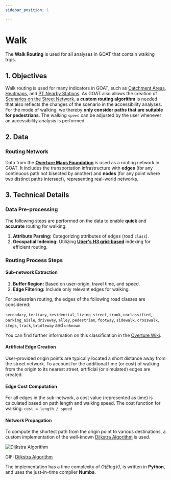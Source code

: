 ```yaml
---
sidebar_position: 1
 
---
```

 
# Walk
 
The **Walk Routing** is used for all analyses in GOAT that contain walking trips. 

 
## 1. Objectives

Walk routing is used for many indicators in GOAT, such as [Catchment Areas](../toolbox/accessibility_indicators/catchments "Visit Docs on Catchment Areas"), [Heatmaps](../toolbox/accessibility_indicators/connectivity "Visit Docs on Heatmaps"), and [PT Nearby Stations](../toolbox/accessibility_indicators/nearby_stations "Visit Docs on PT Nearby Stations"). As GOAT also allows the creation of [Scenarios on the Street Network](../scenarios#4-street-network---edges), a **custom routing algorithm** is needed that also reflects the changes of the scenario in the accessibility analyses. For the mode of walking, we thereby **only consider paths that are suitable for pedestrians**. The walking `speed` can be adjusted by the user whenever an accessibility analysis is performed. 

## 2. Data

### Routing Network

Data from the **[Overture Maps Foundation](https://overturemaps.org/)** is used as a routing network in GOAT. It includes the transportation infrastructure with **edges** (for any continuous path not bisected by another) and **nodes** (for any point where two distinct paths intersect), representing real-world networks.


## 3. Technical Details

### Data Pre-processing

The following steps are performed on the data to enable **quick** and **accurate** routing for walking:

 1. **Attribute Parsing:** Categorizing attributes of edges (road `class`).
 2. **Geospatial Indexing:**  Utilizing **[Uber's H3 grid-based](../further_reading/glossary#h3-grid)** indexing for efficient routing.


### Routing Process Steps

#### Sub-network Extraction

1. **Buffer Region:** Based on user-origin, travel time, and speed.
2. **Edge Filtering:**  Include only relevant edges for walking.

For pedestrian routing, the edges of the following road classes are considered:

`secondary`, `tertiary`, `residential`, `living_street`, `trunk`, `unclassified`, `parking_aisle`, `driveway`, `alley`, `pedestrian`, `footway`, `sidewalk`, `crosswalk`, `steps`, `track`, `bridleway` and `unknown`.

You can find further information on this classification in the [Overture Wiki](https://docs.overturemaps.org/schema/reference/transportation/segment).

#### Artificial Edge Creation

User-provided origin points are typically located a short distance away from the street network. To account for the additional time (or cost) of walking from the origin to its nearest street, artificial (or simulated) edges are created.

#### Edge Cost Computation

For all edges in the sub-network, a cost value (represented as time) is calculated based on path length and walking speed.
The cost function for walking:
`cost = length / speed`

#### Network Propagation

To compute the shortest path from the origin point to various destinations, a custom implementation of the well-known [Dijkstra Algorithm](https://en.wikipedia.org/wiki/Dijkstra%27s_algorithm) is used.


<div style={{ display: 'flex', flexDirection: 'column', alignItems: 'center' }}>
  <img src={require('/img/routing/walk/dijkstra.gif').default}  alt="Dijkstra Algorithm" style={{ width: "auto", height: "auto", objectFit: "cover"}}/>
<p style={{ textAlign: 'center' }}>GIF: <a href="https://en.wikipedia.org/wiki/Dijkstra%27s_algorithm">Dijkstra Algorithm</a></p>
</div>

The implementation has a time complexity of *O(ElogV)*, is written in **Python**, and uses the just-in-time compiler **Numba**.


